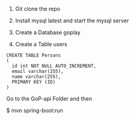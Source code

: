1) Git clone the repo 

2) Install mysql latest and start the mysql server 

3) Create a Database goplay 

4) Create a Table users 

```
CREATE TABLE Persons
(
  id int NOT NULL AUTO_INCREMENT,
  email varchar(255),
  name varchar(255),
  PRIMARY KEY (ID)
)
```

Go to the GoP-api  Folder and then

$ mvn spring-boot:run
